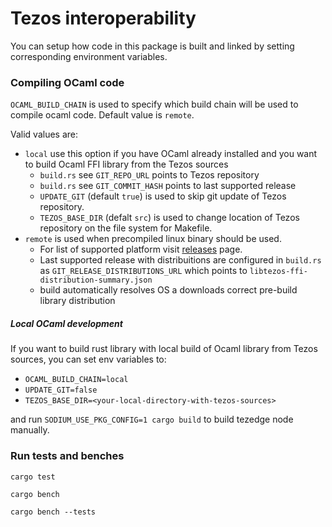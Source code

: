 Tezos interoperability
==============

You can setup how code in this package is built and linked by setting corresponding environment variables.

### Compiling OCaml code
`OCAML_BUILD_CHAIN` is used to specify which build chain will be used to compile ocaml code.
Default value is `remote`.

Valid values are:
* `local` use this option if you have OCaml already installed and you want to build Ocaml FFI library from the Tezos sources
  * `build.rs` see `GIT_REPO_URL` points to Tezos repository
  * `build.rs` see `GIT_COMMIT_HASH` points to last supported release
  * `UPDATE_GIT` (default `true`) is used to skip git update of Tezos repository.
  * `TEZOS_BASE_DIR` (defalt `src`) is used to change location of Tezos repository on the file system for Makefile.
* `remote` is used when precompiled linux binary should be used.
  * For list of supported platform visit [releases](https://gitlab.com/simplestaking/tezos/-/releases) page.
  * Last supported release with distribuitions are configured in `build.rs` as `GIT_RELEASE_DISTRIBUTIONS_URL` which points to `libtezos-ffi-distribution-summary.json`
  * build automatically resolves OS a downloads correct pre-build library distribution

##### Local OCaml development
If you want to build rust library with local build of Ocaml library from Tezos sources, you can set env variables to:
* `OCAML_BUILD_CHAIN=local`
* `UPDATE_GIT=false`
* `TEZOS_BASE_DIR=<your-local-directory-with-tezos-sources>`

and run `SODIUM_USE_PKG_CONFIG=1 cargo build` to build tezedge node manually.

### Run tests and benches
```
cargo test
```
```
cargo bench
```
```
cargo bench --tests
```